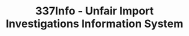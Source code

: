 ---
layout: default
bigquery: https://console.cloud.google.com/bigquery?p=patents-public-data&d=usitc_investigations&page=dataset&project=sheets-management-319211
citation: US International Trade Commission 337Info Unfair Import Investigations Information
  System
contributors: US International Trade Comission
cost: None
description: US International Trade Commission 337Info Unfair Import Investigations
  Information System contains data on investigations done under Section 337. Section
  337 declares the infringement of certain statutory intellectual property rights
  and other forms of unfair competition in import trade to be unlawful practices.
  Most Section 337 investigations involve allegations of patent or registered trademark
  infringement.
documentation: FAQ and tutorial available on the site
last_edit: Mon, 04 Apr 2022 19:10:40 GMT
location: https://pubapps2.usitc.gov/337external/
maintained_by: US International Trade Comission
schema_fields: '[''lastUpdated'', ''reportingRequirements'', ''currentStatus'', ''actualEndDateEvidHear'',
  ''aljAssigned'', ''docketNo'', ''dateCreated'', ''investigationType'', ''scheduledEndDateEvidHear'',
  ''investigationNo'', ''respondent'', ''title'', ''markmanHearing'', ''id'', ''finalIdOnViolationDue'',
  ''finalIdOnViolationIssue'', ''dateComplaintFiled'', ''patentNumber'', ''publication_number'',
  ''actualStartDateEvidHear'', ''dateOfPublicationFrNotice'', ''startDateMarkmanHearing'',
  ''teoIdIssueDate'', ''gcAttorney'', ''investigationTermDate'', ''endDateMarkmanHearing'',
  ''scheduledStartDateEvidHear'', ''cafcAppeals'', ''ouiiAttorney'', ''complainant'',
  ''trademarkNumbers'', ''invUnfairAct'', ''patentNumbers'', ''ouiiParticipation'',
  ''finalDetNoViolation'', ''targetDate'', ''htsNumbers'', ''copyrightNumbers'', ''teoReliefGranted'',
  ''teoIdDueDate'', ''finalDetViolation'', ''teoProceedingInvolved'', ''currentActiveALJ'',
  ''issueDateOtherNonFinal'', ''internalRemand'']'
shortname: unfair_import_investigations
tags:
- import
- legal
- trade
timeframe: 2008-2021 (prior to 2008 downloadable as a JSON file)
title: 337Info - Unfair Import Investigations Information System
uuid: 2721f5ec-e599-4890-9265-9706719fc71e
---